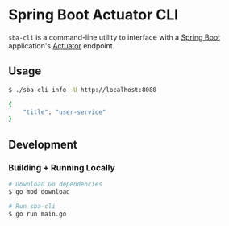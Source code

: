 # Spring Boot Actuator CLI

`sba-cli` is a command-line utility to interface with a [Spring Boot](https://spring.io/projects/spring-boot) application's [Actuator](https://docs.spring.io/spring-boot/docs/current/reference/html/production-ready-features.html) endpoint.

## Usage

```bash
$ ./sba-cli info -U http://localhost:8080

{
    "title": "user-service"
}
```

## Development

### Building + Running Locally

```bash
# Download Go dependencies
$ go mod download

# Run sba-cli
$ go run main.go
```

